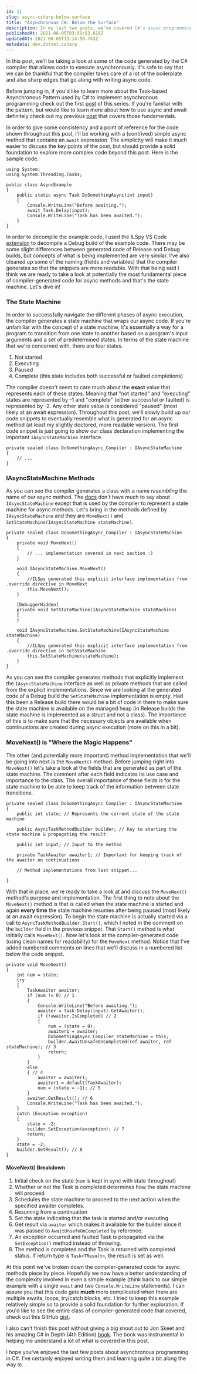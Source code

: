 ```yaml
---
id: 11
slug: async-csharp-below-surface
title: "Asynchronous C#: Below the Surface"
description: In my last two posts, we've covered C#'s async programming model and also using async/await for asynchronous execution. In the final post of this series on async programming in C#, we're going to take a look behind the scenes at all the work the compiler does for us to make code execute asynchronously. Let's dive in!
publishedAt: 2021-06-05T03:59:53.619Z
updatedAt: 2021-06-05T13:14:58.743Z
metadata: dev,dotnet,csharp
---
```

In this post, we'll be taking a look at some of the code generated by the C# compiler that allows code to execute asynchronously. It's safe to say that we can be thankful that the compiler takes care of a lot of the boilerplate and also sharp edges that go along with writing async code. 

Before jumping in, if you'd like to learn more about the Task-based Asynchronous Pattern used by C# to implement asynchronous programming check out the first [post](https://aaronbos.dev/posts/async-csharp-pt1) of this series. If you're familiar with the pattern, but would like to learn more about how to use async and await definitely check out my previous [post](https://aaronbos.dev/posts/async-await-csharp) that covers those fundamentals.

In order to give some consistency and a point of reference for the code shown throughout this post, I'll be working with a (contrived) simple async method that contains an `await` expression. The simplicity will make it much easier to discuss the key points of the post, but should provide a solid foundation to explore more complex code beyond this post. Here is the sample code.

```
using System;
using System.Threading.Tasks;

public class AsyncExample
{
    public static async Task DoSomethingAsync(int input)
    {
        Console.WriteLine("Before awaiting.");
        await Task.Delay(input);
        Console.WriteLine("Task has been awaited.");
    }
}
```
In order to decompile the example code, I used the ILSpy VS Code [extension](https://marketplace.visualstudio.com/items?itemName=icsharpcode.ilspy-vscode) to decompile a Debug build of the example code. There may be some slight differences between generated code of Release and Debug builds, but concepts of what is being implemented are very similar. I've also cleaned up some of the naming (fields and variables) that the compiler generates so that the snippets are more readable. With that being said I think we are ready to take a look at potentially the most fundamental piece of compiler-generated code for async methods and that's the state machine. Let's dive in!

### The State Machine
In order to successfully navigate the different phases of async execution, the compiler generates a state machine that wraps our async code. If you're unfamiliar with the concept of a state machine, it's essentially a way for a program to transition from one state to another based on a program's input arguments and a set of predetermined states. In terms of the state machine that we're concerned with, there are four states.

1. Not started
2. Executing
3. Paused
4. Complete (this state includes both successful or faulted completions)

The compiler doesn't seem to care much about the **exact** value that represents each of these states. Meaning that "not started" and "executing" states are represented by -1 and "complete" (either successful or faulted) is represented by -2. Any other state value is considered "paused" (most likely at an await expression). Throughout this post, we'll slowly build up our code snippets to eventually resemble what is generated for an async method (at least my slightly doctored, more readable version). The first code snippet is just going to show our class declaration implementing the important `IAsyncStateMachine` interface.

```
private sealed class DoSomethingAsync_Compiler : IAsyncStateMachine
{
    // ...
}
```

### IAsyncStateMachine Methods
As you can see the compiler generates a class with a name *resembling* the name of our async method. The [docs](https://docs.microsoft.com/en-us/dotnet/api/system.runtime.compilerservices.iasyncstatemachine?view=net-5.0) don't have much to say about `IAsyncStateMachine` except that is used by the compiler to represent a state machine for async methods. Let's bring in the methods defined by `IAsyncStateMachine` and they are `MoveNext()` and `SetStateMachine(IAsyncStateMachine stateMachine)`.

```
private sealed class DoSomethingAsync_Compiler : IAsyncStateMachine
{
    private void MoveNext()
    {
        // ... implementation covered in next section :)
    }

    void IAsyncStateMachine.MoveNext()
    {
        //ILSpy generated this explicit interface implementation from .override directive in MoveNext
        this.MoveNext();
    }

    [DebuggerHidden]
    private void SetStateMachine(IAsyncStateMachine stateMachine)
    {
    }

    void IAsyncStateMachine.SetStateMachine(IAsyncStateMachine stateMachine)
    {
        //ILSpy generated this explicit interface implementation from .override directive in SetStateMachine
        this.SetStateMachine(stateMachine);
    }
}
```

As you can see the compiler generates methods that explicitly implement the `IAsyncStateMachine` interface as well as private methods that are called from the explicit implementations. Since we are looking at the generated code of a Debug build the `SetStateMachine` implementation is empty. Had this been a Release build there would be a bit of code in there to make sure the state machine is available on the managed heap (in Release builds the state machine is implemented as a struct and not a class). The importance of this is to make sure that the necessary objects are available when continuations are created during async execution (more on this in a bit).

### MoveNext() is "Where the Magic Happens"
The other (and potentially more important) method implementation that we'll be going into next is the `MoveNext()` method. Before jumping right into `MoveNext()` let's take a look at the fields that are generated as part of the state machine. The comment after each field indicates its use case and importance to the class. The overall importance of these fields is for the state machine to be able to keep track of the information between state transitions.

```
private sealed class DoSomethingAsync_Compiler : IAsyncStateMachine
{
    public int state; // Represents the current state of the state machine

    public AsyncTaskMethodBuilder builder; // Key to starting the state machine & propagating the result

    public int input; // Input to the method

    private TaskAwaiter awaiter1; // Important for keeping track of the awaiter on continuations

    // Method implementations from last snippet...

}
```

With that in place, we're ready to take a look at and discuss the `MoveNext()` method's purpose and implementation. The first thing to note about the `MoveNext()` method is that is called when the state machine is started and again **every time** the state machine resumes after being paused (most likely at an await expression). To begin the state machine is actually started via a call to `AsyncTaskMethodBuilder.Start()`, which I noted in the comment on the `builder` field in the previous snippet. That `Start()` method is what initially calls `MoveNext()`. Now let's look at the compiler-generated code (using clean names for readability) for the `MoveNext` method. Notice that I've added numbered comments on lines that we'll discuss in a numbered list below the code snippet.

```
private void MoveNext()
{
    int num = state;
    try
    {
        TaskAwaiter awaiter;
        if (num != 0) // 1
        {
            Console.WriteLine("Before awaiting.");
            awaiter = Task.Delay(input).GetAwaiter();
            if (!awaiter.IsCompleted) // 2
            {
                num = (state = 0);
                awaiter1 = awaiter;
                DoSomethingAsync_Compiler stateMachine = this;
                builder.AwaitUnsafeOnCompleted(ref awaiter, ref stateMachine); // 3
                return;
            }
        }
        else
        { // 4
            awaiter = awaiter1; 
            awaiter1 = default(TaskAwaiter);
            num = (state = -1); // 5
        }
        awaiter.GetResult(); // 6
        Console.WriteLine("Task has been awaited.");
    }
    catch (Exception exception)
    {
        state = -2;
        builder.SetException(exception); // 7
        return;
    }
    state = -2;
    builder.SetResult(); // 8
}
```

#### MoveNext() Breakdown
1. Initial check on the state (`num` is kept in sync with state throughout)
2. Whether or not the Task is completed determines how the state machine will proceed
3. Schedules the state machine to proceed to the next action when the specified awaiter completes.
4. Resuming from a continuation
5. Set the state indicating that the task is started and/or executing
6. Get result via `awaiter` which makes it available for the builder since it was passed to `AwaitUnsafeOnCompleted` by reference.
7. An exception occurred and faulted Task is propagated via the `SetException()` method instead of throwing.
8. The method is completed and the Task is returned with completed status. If return type is `Task<TResult>`, the result is set as well.
 
At this point we've broken down the compiler-generated code for async methods piece by piece. Hopefully we now have a better understanding of the complexity involved in even a simple example (think back to our simple example with a single `await` and two `Console.WriteLine` statements). I can assure you that this code gets **much** more complicated when there are multiple awaits, loops, try/catch blocks, etc. I tried to keep this example relatively simple so to provide a solid foundation for further exploration. If you'd like to see the entire class of compiler-generated code that covered, check out this GitHub [gist](https://gist.github.com/aaronmbos/a5247b2d7301fc7833af9b23036315a6). 

I also can't finish this post without giving a big shout out to Jon Skeet and his amazing C# in Depth (4th Edition) [book](https://www.manning.com/books/c-sharp-in-depth-fourth-edition). The book was instrumental in helping me understand a lot of what is covered in this post.

I hope you've enjoyed the last few posts about asynchronous programming in C#. I've certainly enjoyed writing them and learning quite a bit along the way 🤓.